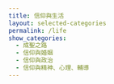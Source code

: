 ```yaml
---
title: 信仰與生活
layout: selected-categories
permalink: /life
show_categories:
  - 成聖之路
  - 信仰與婚姻
  - 信仰與政治
  - 信仰與精神、心理、輔導
---
```

